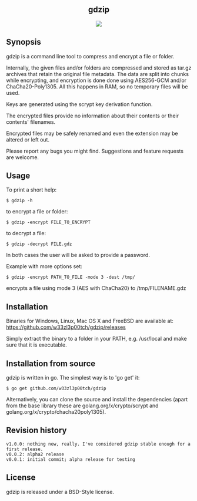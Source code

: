 <p align="center">
  <h2 align="center">gdzip</h2>
  <p align="center">
    <a href="https://goreportcard.com/report/github.com/w33zl3p00tch/gdzip"><img src="https://goreportcard.com/badge/github.com/w33zl3p00tch/gdzip"></a>
  </p>
</p>

## Synopsis

gdzip is a command line tool to compress and encrypt a file or folder.


Internally, the given files and/or folders are compressed and stored as tar.gz archives that retain the original file metadata. The data are split into chunks while encrypting, and encryption is done done using AES256-GCM and/or ChaCha20-Poly1305. All this happens in RAM, so no temporary files will be used.

Keys are generated using the scrypt key derivation function.

The encrypted files provide no information about their contents or their contents' filenames.

Encrypted files may be safely renamed and even the extension may be altered or left out.


Please report any bugs you might find. Suggestions and feature requests are welcome.



## Usage

To print a short help:
```
$ gdzip -h
```

to encrypt a file or folder:

```
$ gdzip -encrypt FILE_TO_ENCRYPT
```

to decrypt a file:

```
$ gdzip -decrypt FILE.gdz
```

In both cases the user will be asked to provide a password.


Example with more options set:
```
$ gdzip -encrypt PATH_TO_FILE -mode 3 -dest /tmp/
```

encrypts a file using mode 3 (AES with ChaCha20) to /tmp/FILENAME.gdz


## Installation

Binaries for Windows, Linux, Mac OS X and FreeBSD are available at:
https://github.com/w33zl3p00tch/gdzip/releases

Simply extract the binary to a folder in your PATH, e.g. /usr/local and make sure that it is executable.



## Installation from source

gdzip is written in go. The simplest way is to 'go get' it:

```
$ go get github.com/w33zl3p00tch/gdzip
```

Alternatively, you can clone the source and install the dependencies (apart from the base library these are golang.org/x/crypto/scrypt and golang.org/x/crypto/chacha20poly1305).



## Revision history

```
v1.0.0: nothing new, really. I've considered gdzip stable enough for a first release.
v0.0.2: alpha2 release
v0.0.1: initial commit; alpha release for testing
```


## License

gdzip is released under a BSD-Style license.

